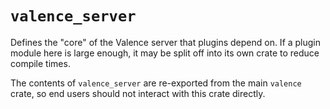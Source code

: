 # `valence_server`

Defines the "core" of the Valence server that plugins depend on. If a plugin module here is large enough, it may be split off into its own crate to reduce compile times.

The contents of `valence_server` are re-exported from the main `valence` crate, so end users should not interact with this crate directly.
